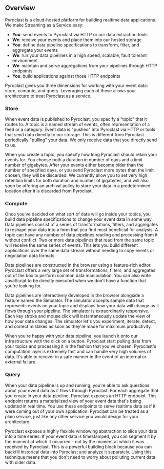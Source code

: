## Overview

Pyroclast is a cloud-hosted platform for building realtime data applications. We make Streaming as a Service easy:

- **You**: send events to Pyroclast via HTTP or our data extraction tools
- **We**: receive your events and place them into our hosted storage
- **You**: define data pipeline specifications to transform, filter, and aggregate your events
- **We**: run your data pipelines in a high speed, scalable, fault tolerant environment
- **We**: maintain and serve aggregations from your pipelines through HTTP endpoints
- **You**: build applications against those HTTP endpoints

Pyroclast gives you three dimensions for working with your event data: store, compute, and query. Leveraging each of these allows your architecture to treat Pyroclast as a service.

### Store

When event data is published to Pyroclast, you specify a "topic" that it routes to. A topic is a named stream of events, often representation of a feed or a category. Event data is "pushed" into Pyroclast via HTTP or tools that send data directly to our storage. This is different from Pyroclast periodically "pulling" your data. We only receive data that you directly send to us.

When you create a topic, you specify how long Pyroclast should retain your events for. You choose both a duration in number of days and a limit number of gigabytes. After your events either become older than the number of specified days, or you send Pyroclast more bytes than the limit chosen, they will be discarded. We currently allow you to set very high retention limits for both duration and number of gigabytes, and will also soon be offering an archival policy to store your data in a predetermined location after it is discarded from Pyroclast.

### Compute

Once you've decided on what sort of data will go inside your topics, you build data pipeline specifications to change your event data in some way. Data pipelines consist of a series of transformations, filters, and aggregates to reshape your data into a form that you find most beneficial for analysis. A topic can have any number of data pipelines reading and processing from it without conflict. Two or more data pipelines that read from the same topic will receive the same series of events. This lets you build different applications over the same data stream without needing to copy events or negotiation data formats.

Data pipelines are constructed in the browser using a feature-rich editor. Pyroclast offers a very large set of transformations, filters, and aggregates out of the box to perform common data manipulation. You can also write JavaScript to be directly executed when we don't have a function that you're looking for.

Data pipelines are interactively developed in the browser alongside a feature named the Simulator. The simulator accepts sample data that represents events on your topic and displays how your data will change as it flows through your pipeline. The simulator is extraordinarily responsive. Each key stroke and mouse click will instantaneously update the view of how your data changes. The simulator let's you experiment, iterate, detect, and correct mistakes as soon as they're made for maximum productivity.

When you're happy with your data pipeline, you launch it onto our infrastructure with the click on a button. Pyroclast start pulling data from your topics and processing it in the fashion that you've chosen. Pyroclast's computation layer is extremely fast and can handle very high volumes of data. It's able to recover in a safe manner in the event of an internal or external failure.

### Query

When your data pipeline is up and running, you're able to ask questions about your event data as it flows through Pyroclast. For each aggregate that you create in your data pipeline, Pyroclast exposes an HTTP endpoint. This endpoint returns a materialized view of your event data that's being updated in real time. You use these endpoints to serve realtime data as if it were coming out of your own application. Pyroclast can be treated as a plain service, just like any other service you would design for your architecture.

Pyroclast exposes a highly flexible windowing abstraction to slice your data into a time series. If your event data is timestamped, you can segment it by the moment at which it occurred - not by the moment at which it was received by Pyroclast. This is a powerful building block because you can backfill historical data into Pyroclast and analyze it separately. Using this technique means that you don't need to worry about polluting current data with older data.